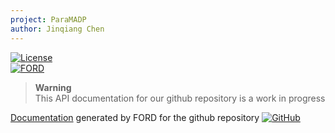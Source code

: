 ```yaml
---
project: ParaMADP
author: Jinqiang Chen
---
```

[![License](https://img.shields.io/badge/License-MIT-green.svg)](https://opensource.org/licenses/MIT)  
[![FORD](https://img.shields.io/badge/FORD-22.1+-blue.svg)](https://github.com/Fortran-FOSS-Programmers/ford)

> **Warning**  
> This API documentation for our github repository is a work in progress

[Documentation](doc/index.html) generated by FORD for the github repository [![GitHub](https://img.shields.io/badge/GitHub-paraMADP-green?style=flat&logo=github)](https://github.com/ARS183/paraMADP)

